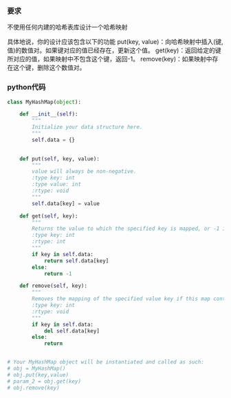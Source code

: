 ### 要求
不使用任何内建的哈希表库设计一个哈希映射

具体地说，你的设计应该包含以下的功能
put(key, value)：向哈希映射中插入(键,值)的数值对。如果键对应的值已经存在，更新这个值。
get(key)：返回给定的键所对应的值，如果映射中不包含这个键，返回-1。
remove(key)：如果映射中存在这个键，删除这个数值对。

### python代码

```python
class MyHashMap(object):

    def __init__(self):
        """
        Initialize your data structure here.
        """
        self.data = {}
        

    def put(self, key, value):
        """
        value will always be non-negative.
        :type key: int
        :type value: int
        :rtype: void
        """
        self.data[key] = value

    def get(self, key):
        """
        Returns the value to which the specified key is mapped, or -1 if this map contains no mapping for the key
        :type key: int
        :rtype: int
        """
        if key in self.data:
            return self.data[key]
        else:
            return -1

    def remove(self, key):
        """
        Removes the mapping of the specified value key if this map contains a mapping for the key
        :type key: int
        :rtype: void
        """
        if key in self.data:
            del self.data[key]
        else:
            return


# Your MyHashMap object will be instantiated and called as such:
# obj = MyHashMap()
# obj.put(key,value)
# param_2 = obj.get(key)
# obj.remove(key)
```